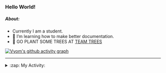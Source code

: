 ### Hello World!

##### About:
- Currently I am a student.
- 🌱 I’m learning how to make better documentation.
- 🌱 GO PLANT SOME TREES AT [TEAM TREES](https://teamtrees.org/)

[![Vyom's github activity graph](https://activity-graph.herokuapp.com/graph?username=Vyvy-vi)](https://github.com/ashutosh00710/github-readme-activity-graph)

---
<details>
  <summary>:zap: My Activity:</summary>
  
<!--START_SECTION:waka-->
![Code Time](http://img.shields.io/badge/Code%20Time-942%20hrs%2051%20mins-blue)

**I'm a Night 🦉** 

```text
🌞 Morning    95 commits     ███░░░░░░░░░░░░░░░░░░░░░░   13.63% 
🌆 Daytime    169 commits    ██████░░░░░░░░░░░░░░░░░░░   24.25% 
🌃 Evening    228 commits    ████████░░░░░░░░░░░░░░░░░   32.71% 
🌙 Night      205 commits    ███████░░░░░░░░░░░░░░░░░░   29.41%

```
📅 **I'm Most Productive on Sunday** 

```text
Monday       100 commits    ███░░░░░░░░░░░░░░░░░░░░░░   14.35% 
Tuesday      113 commits    ████░░░░░░░░░░░░░░░░░░░░░   16.21% 
Wednesday    86 commits     ███░░░░░░░░░░░░░░░░░░░░░░   12.34% 
Thursday     103 commits    ███░░░░░░░░░░░░░░░░░░░░░░   14.78% 
Friday       104 commits    ███░░░░░░░░░░░░░░░░░░░░░░   14.92% 
Saturday     74 commits     ██░░░░░░░░░░░░░░░░░░░░░░░   10.62% 
Sunday       117 commits    ████░░░░░░░░░░░░░░░░░░░░░   16.79%

```


📊 **This Week I Spent My Time On** 

```text
🔥 Editors: 
VS Code                  6 hrs 54 mins       █████████████████████████   100.0%

🐱‍💻 Projects: 
generators               2 hrs 47 mins       ██████████░░░░░░░░░░░░░░░   40.46% 
CSF                      2 hrs 7 mins        ███████░░░░░░░░░░░░░░░░░░   30.73% 
assignments              1 hr 28 mins        █████░░░░░░░░░░░░░░░░░░░░   21.43% 
discord-bot              29 mins             █░░░░░░░░░░░░░░░░░░░░░░░░   7.07% 
praise                   1 min               ░░░░░░░░░░░░░░░░░░░░░░░░░   0.32%

```


 Last Updated on 04/11/2022 07:04:36 UTC
<!--END_SECTION:waka-->
</details>
